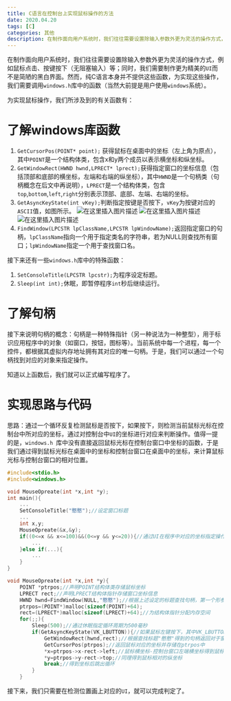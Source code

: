 ```yaml
---
title: C语言在控制台上实现鼠标操作的方法
date: 2020.04.20
tags: [C]
categories: 其他
description: 在制作面向用户系统时，我们往往需要设置除输入参数外更为灵活的操作方式，例如鼠标点击、按键按下（无阻塞输入）等；同时，我们需要制作更为精美的UI而不是简陋的黑白界面。然而，纯C语言本身并不提供这些函数，为实现这些操作，我们需要调用windows.h库中的函数（当然大前提是用户使用windows系统）。
---
```


在制作面向用户系统时，我们往往需要设置除输入参数外更为灵活的操作方式，例如鼠标点击、按键按下（无阻塞输入）等；同时，我们需要制作更为精美的`UI`而不是简陋的黑白界面。然而，纯C语言本身并不提供这些函数，为实现这些操作，我们需要调用` windows.h `库中的函数（当然大前提是用户使用` windows `系统）。

为实现鼠标操作，我们所涉及到的有关函数有：
# 了解windows库函数
1. ` GetCursorPos(POINT* point); ` 获得鼠标在桌面中的坐标（左上角为原点），其中` POINT `是一个结构体类，包含x和y两个成员以表示横坐标和纵坐标。
2. ` GetWindowRect(HWND hwnd,LPRECT* lprect); `获得指定窗口的坐标信息（包括顶部和底部的横坐标，左端和右端的纵坐标），其中` HWND `是一个句柄类（句柄概念在后文中再说明），` LPRECT `是一个结构体类，包含` top `,` bottom `,` left `,` right `分别表示顶部、底部、左端、右端的坐标。
3. ` GetAsyncKeyState(int vKey); `判断指定按键是否按下，` vKey `为按键对应的` ASCII `值，如图所示。
![在这里插入图片描述](https://i-blog.csdnimg.cn/blog_migrate/d6db2ac9858a4d470b2ecfb17345e533.png)
![在这里插入图片描述](https://i-blog.csdnimg.cn/blog_migrate/6b28887d4740f5ccf1560b4dfab111e8.png)
![在这里插入图片描述](https://i-blog.csdnimg.cn/blog_migrate/a60c2b66aa66ca25c056ecef2d8013da.png)
4. ` FindWindow(LPCSTR lpClassName,LPCSTR lpWindowName); `返回指定窗口的句柄，` lpClassName `指向一个用于指定类名的字符串，若为NULL则查找所有窗口；` lpWindowName `指定一个用于查找窗口名。

接下来还有一些`windows.h`库中的特殊函数：

1. ` SetConsoleTitle(LPCSTR lpcstr); `为程序设定标题。
2. ` Sleep(int int); `休眠，即暂停程序` int `秒后继续运行。

# 了解句柄
接下来说明句柄的概念：句柄是一种特殊指针（另一种说法为一种整型），用于标识应用程序中的对象（如窗口，按钮，图标等）。当前系统中每一个进程，每一个控件，都根据其虚拟内存地址拥有其对应的唯一句柄。于是，我们可以通过一个句柄找到对应的对象来指定操作。

知道以上函数后，我们就可以正式编写程序了。

# 实现思路与代码
思路：通过一个循环反复检测鼠标是否按下，如果按下，则检测当前鼠标光标在控制台中所对应的坐标，通过对控制台中` UI `的坐标进行对应来判断操作。值得一提的是，`windows.h `库中没有直接返回鼠标光标在控制台窗口中坐标的函数，于是我们通过得到鼠标光标在桌面中的坐标和控制台窗口在桌面中的坐标，来计算鼠标光标与控制台窗口的相对位置。

```c
#include<stdio.h>
#include<windows.h>

void MouseOpreate(int *x,int *y);
int main(){
    ...
	SetConsoleTitle("憨憨");//设定窗口标题
    ...
    int x,y;
    MouseOpreate(&x,&y);
    if((0<=x && x<=100)&&(0<=y && y<=20)){//通过UI在程序中对应的坐标指定操作
        ...
    }else if(...){
        ...
    }
}
```



```c
void MouseOpreate(int *x,int *y){
    POINT *ptrpos;//声明POINT结构体类存储鼠标坐标
    LPRECT rect;//声明LPRECT结构体指针存储窗口坐标信息
    HWND hwnd=FindWindow(NULL,"憨憨");//根据上述设定的标题查找句柄，第一个形参设为NULL意味着查找系统中所有句柄
    ptrpos=(POINT*)malloc(sizeof(POINT)+64);
    rect=(LPRECT*)malloc(sizeof(LPRECT)+64);//为结构体指针分配内存空间
    for(;;){
        Sleep(500);//通过休眠指定循环周期为500毫秒
        if(GetAsyncKeyState(VK_LBUTTON)){//如果鼠标左键按下，其中VK_LBUTTON是windows.h库中定义的宏，对应鼠标左键对应的ASCII值
            GetWindowRect(hwnd,rect);//根据查找标题"憨憨"得到的句柄返回对于窗口的坐标并存储在rect中
            GetCursorPos(ptrpos);//返回鼠标对应的坐标并存储在ptrpos中
            *x=ptrpos->x-rect->left;//鼠标横坐标-控制台窗口左端横坐标得到鼠标相对控制台窗口的横坐标
            *y=ptrpos->y-rect->top;//同理得到鼠标相对的纵坐标
            break;//得到坐标后跳出循环
        }
    }

```

接下来，我们只需要在检测位置画上对应的`UI`，就可以完成判定了。